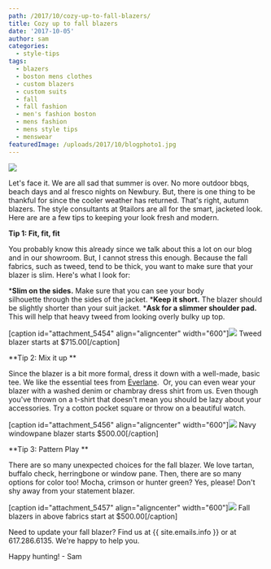 ```yaml
---
path: /2017/10/cozy-up-to-fall-blazers/
title: Cozy up to fall blazers
date: '2017-10-05'
author: sam
categories:
  - style-tips
tags:
  - blazers
  - boston mens clothes
  - custom blazers
  - custom suits
  - fall
  - fall fashion
  - men's fashion boston
  - mens fashion
  - mens style tips
  - menswear
featuredImage: /uploads/2017/10/blogphoto1.jpg
---
```

[![](https://res.cloudinary.com/l9tl/image/upload/v1507218356/20141024-9-tailors-0632_mwlgjv.jpg)](http://res.cloudinary.com/l9tl/image/upload/v1507218347/20141024-9-tailors-0432_sgm8e3.jpg)

Let's face it. We are all sad that summer is over. No more outdoor bbqs, beach days and al fresco nights on Newbury. But, there is one thing to be thankful for since the cooler weather has returned. That's right, autumn blazers. The style consultants at 9tailors are all for the smart, jacketed look. Here are are a few tips to keeping your look fresh and modern.

**Tip 1: Fit, fit, fit**

You probably know this already since we talk about this a lot on our blog and in our showroom. But, I cannot stress this enough. Because the fall fabrics, such as tweed, tend to be thick, you want to make sure that your blazer is slim. Here's what I look for:

***Slim on the sides.** Make sure that you can see your body silhouette through the sides of the jacket.
***Keep it short.** The blazer should be slightly shorter than your suit jacket.
***Ask for a slimmer shoulder pad.**  This will help that heavy tweed from looking overly bulky up top.

\[caption id="attachment\_5454" align="aligncenter" width="600"\]![](https://res.cloudinary.com/l9tl/image/upload/v1507219360/20141024-9-tailors-0695_n7gm1y.jpg) Tweed blazer starts at $715.00\[/caption\]

**Tip 2: Mix it up **

Since the blazer is a bit more formal, dress it down with a well-made, basic tee. We like the essential tees from [Everlane](https://www.everlane.com/).  Or, you can even wear your blazer with a washed denim or chambray dress shirt from us. Even though you've thrown on a t-shirt that doesn't mean you should be lazy about your accessories. Try a cotton pocket square or throw on a beautiful watch.

\[caption id="attachment\_5456" align="aligncenter" width="600"\]![](https://res.cloudinary.com/l9tl/image/upload/v1507221458/20141024-9-tailors-0293_wgfbmh.jpg) Navy windowpane blazer starts $500.00\[/caption\]

**Tip 3: Pattern Play **

There are so many unexpected choices for the fall blazer. We love tartan, buffalo check, herringbone or window pane. Then, there are so many options for color too! Mocha, crimson or hunter green? Yes, please! Don't shy away from your statement blazer.

\[caption id="attachment\_5457" align="aligncenter" width="600"\]![](https://res.cloudinary.com/l9tl/image/upload/v1507221690/22179662_10156762416404251_8592159851753074327_o_biqg7q.jpg) Fall blazers in above fabrics start at $500.00\[/caption\]

Need to update your fall blazer? Find us at {{ site.emails.info }} or at 617.286.6135. We're happy to help you.

Happy hunting! - Sam